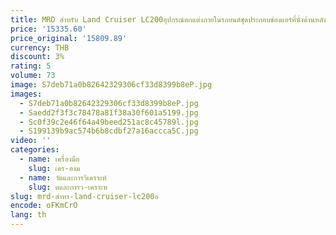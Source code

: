 ```yaml
---
title: MRD สำหรับ Land Cruiser LC200อุปกรณ์ตกแต่งภายในรถยนต์ชุดประกอบช่องแอร์ที่นั่งด้านหลังหรูหรา
price: '15335.60'
price_original: '15809.89'
currency: THB
discount: 3%
rating: 5
volume: 73
image: S7deb71a0b82642329306cf33d8399b8eP.jpg
images:
  - S7deb71a0b82642329306cf33d8399b8eP.jpg
  - Saedd2f3f3c78478a81f38a30f601a5199.jpg
  - Sc0f39c2e46f64a49beed251ac8c45789l.jpg
  - S199139b9ac574b6b8cdbf27a16accca5C.jpg
video: ''
categories:
  - name: เครื่องมือ
    slug: เคร-องม
  - name: วัดและการวิเคราะห์
    slug: ดและการว-เคราะห
slug: mrd-สำหร-land-cruiser-lc200อ
encode: oFKmCrO
lang: th
---
```

  